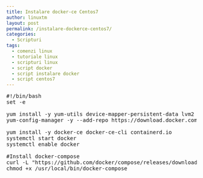 ```yaml
---
title: Instalare docker-ce Centos7
author: linuxtm
layout: post
permalink: /instalare-dockerce-centos7/
categories:
  - Scripturi
tags:
  - comenzi linux
  - tutoriale linux
  - scripturi linux
  - script docker
  - script instalare docker
  - script centos7
---
```


<pre>
#!/bin/bash
set -e

yum install -y yum-utils device-mapper-persistent-data lvm2
yum-config-manager -y --add-repo https://download.docker.com/linux/centos/docker-ce.repo

yum install -y docker-ce docker-ce-cli containerd.io
systemctl start docker
systemctl enable docker

#Install docker-compose
curl -L "https://github.com/docker/compose/releases/download/1.24.0/docker-compose-$(uname -s)-$(uname -m)" -o /usr/local/bin/docker-compose
chmod +x /usr/local/bin/docker-compose
<pre>
